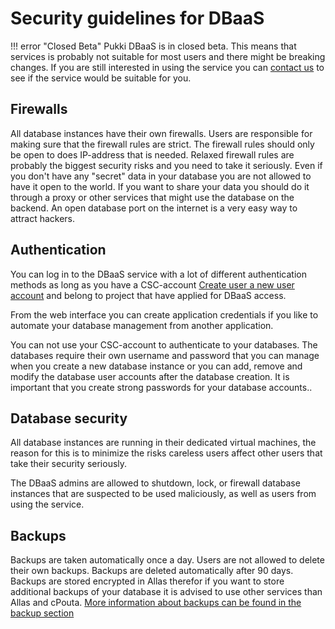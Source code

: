 # Security guidelines for DBaaS
!!! error "Closed Beta"
    Pukki DBaaS is in closed beta. This means that services is probably not suitable for most users
    and there might be breaking changes. If you are still interested in using the service you can
    [contact us](../../support/contact.md) to see if the service would be suitable for you.

## Firewalls
All database instances have their own firewalls. Users are responsible for making sure that the firewall rules are strict. The firewall rules should only be open to does IP-address that is needed. Relaxed firewall rules are probably the biggest security risks and you need to take it seriously. Even if you don't have any "secret" data in your database you are not allowed to have it open to the world. If you want to share your data you should do it through a proxy or other services that might use the database on the backend. An open database port on the internet is a very easy way to attract hackers. 

## Authentication

You can log in to the DBaaS service with a lot of different authentication methods as long as you have a CSC-account [Create user a new user account](../../../accounts/how-to-create-new-user-account/) and belong to project that have applied for DBaaS access.

From the web interface you can create application credentials if you like to automate your database management from another application.

You can not use your CSC-account to authenticate to your databases. The databases require their own username and password that you can manage when you create a new database instance or you can add, remove and modify the database user accounts after the database creation. It is important that you create strong passwords for your database accounts..

## Database security
All database instances are running in their dedicated virtual machines, the reason for this is to minimize the risks careless users affect other users that take their security seriously.

The DBaaS admins are allowed to shutdown, lock, or firewall database instances that are suspected to be used maliciously, as well as users from using the service. 

## Backups

Backups are taken automatically once a day. Users are not allowed to delete their own backups.
Backups are deleted automatically after 90 days. Backups are stored encrypted in Allas therefor if
you want to store additional backups of your database it is advised to use other services than
Allas and cPouta. [More information about backups can be found in the backup section](backups.md)
